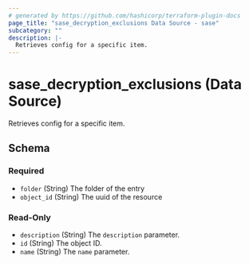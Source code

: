 ```yaml
---
# generated by https://github.com/hashicorp/terraform-plugin-docs
page_title: "sase_decryption_exclusions Data Source - sase"
subcategory: ""
description: |-
  Retrieves config for a specific item.
---
```


# sase_decryption_exclusions (Data Source)

Retrieves config for a specific item.



<!-- schema generated by tfplugindocs -->
## Schema

### Required

- `folder` (String) The folder of the entry
- `object_id` (String) The uuid of the resource

### Read-Only

- `description` (String) The `description` parameter.
- `id` (String) The object ID.
- `name` (String) The `name` parameter.


